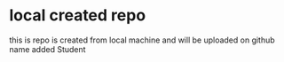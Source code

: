 # local created repo

this is repo is created from local machine and will be uploaded on github
name added Student
